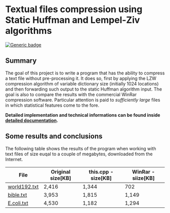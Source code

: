 # **Textual files compression using Static Huffman and Lempel-Ziv algorithms**

[![Generic badge](https://img.shields.io/badge/docs-stable-blue.svg)](https://tjofil.github.io/Text_file_compression_tool/)


## Summary

The goal of this project is to write a program that has the ability to compress a text file without pre-processing it. It does so, first by applying the LZW compression algorithm of variable dictionary size (initially 1024 locations) and then forwarding such output to the static Huffman algorithm input. The goal is also to compare the results with the commercial WinRar compression software. Particular attention is paid to _sufficiently large_ files in which statistical features come to the fore.

**Detailed implementation and technical informations can be found inside [detailed documentation](https://tjofil.github.io/Text_file_compression_tool/).**

## Some results and conclusions

The following table shows the results of the program when working with text files of size euqal to a couple of megabytes, downloaded from the Internet.

| File | Original size[KB] | this.cpp - size[KB] | WinRar - siize[KB]
| ------ | ------ | ------ | ------ |
| [world192.txt](https://corpus.canterbury.ac.nz/descriptions/large/world.html) | 2,416 | 1,344 | 702
| [bible.txt](https://corpus.canterbury.ac.nz/descriptions/large/bible.html) | 3,953 | 1,815 | 1,149
| [E.coli.txt](https://corpus.canterbury.ac.nz/descriptions/large/E.coli.html) | 4,530 | 1,182 | 1,294



